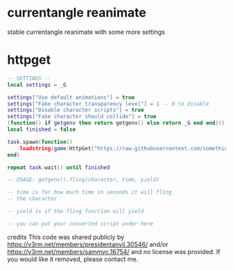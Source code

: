 # currentangle reanimate
stable currentangle reanimate with some more settings

# httpget
```lua
-- SETTINGS --
local settings = _G

settings["Use default animations"] = true
settings["Fake character transparency level"] = 1 -- 0 to disable
settings["Disable character scripts"] = true
settings["Fake character should collide"] = true
(function() if getgenv then return getgenv() else return _G end end)().fling = nil
local finished = false

task.spawn(function()
    loadstring(game:HttpGet("https://raw.githubusercontent.com/somethingsimade/currentangle-reanimate/refs/heads/main/main"))()
end)

repeat task.wait() until finished

-- USAGE: getgenv().fling(character, time, yield)

-- time is for how much time in seconds it will fling
-- the character

-- yield is if the fling function will yield

-- you can put your converted script under here

```

credits
This code was shared publicly by https://v3rm.net/members/presidentanvil.30546/ and/or
https://v3rm.net/members/sammyc.16754/ and no license was provided. If you would like it removed, please contact me.
